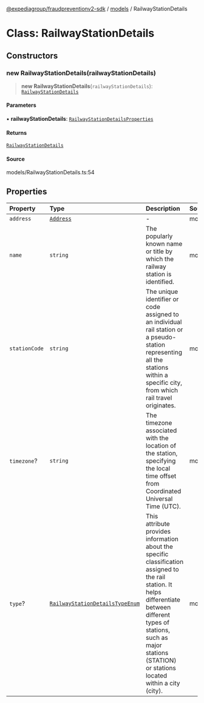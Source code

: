[@expediagroup/fraudpreventionv2-sdk](../../index.md) / [models](../index.md) / RailwayStationDetails

# Class: RailwayStationDetails

## Constructors

### new RailwayStationDetails(railwayStationDetails)

> **new RailwayStationDetails**(`railwayStationDetails`): [`RailwayStationDetails`](RailwayStationDetails.md)

#### Parameters

▪ **railwayStationDetails**: [`RailwayStationDetailsProperties`](../interfaces/RailwayStationDetailsProperties.md)

#### Returns

[`RailwayStationDetails`](RailwayStationDetails.md)

#### Source

models/RailwayStationDetails.ts:54

## Properties

| Property | Type | Description | Source |
| :------ | :------ | :------ | :------ |
| `address` | [`Address`](Address.md) | - | models/RailwayStationDetails.ts:47 |
| `name` | `string` | The popularly known name or title by which the railway station is identified. | models/RailwayStationDetails.ts:32 |
| `stationCode` | `string` | The unique identifier or code assigned to an individual rail station or a pseudo-station representing all the stations within a specific city, from which rail travel originates. | models/RailwayStationDetails.ts:42 |
| `timezone`? | `string` | The timezone associated with the location of the station, specifying the local time offset from Coordinated Universal Time (UTC). | models/RailwayStationDetails.ts:52 |
| `type`? | [`RailwayStationDetailsTypeEnum`](../type-aliases/RailwayStationDetailsTypeEnum.md) | This attribute provides information about the specific classification assigned to the rail station. It helps differentiate between different types of stations, such as major stations (STATION) or stations located within a city (city). | models/RailwayStationDetails.ts:37 |
